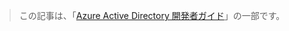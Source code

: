 > この記事は、「[Azure Active Directory 開発者ガイド](../articles/active-directory/active-directory-developers-guide.md)」の一部です。

<!---HONumber=August15_HO6-->